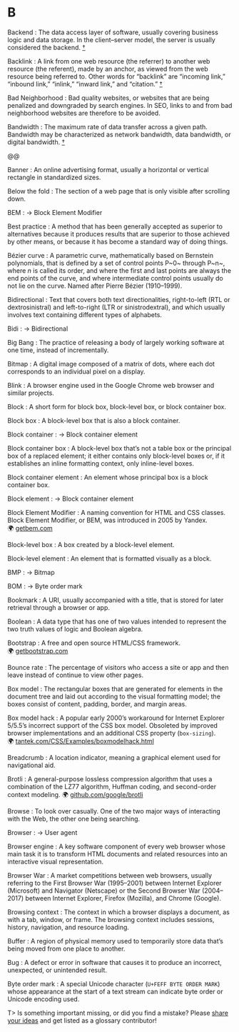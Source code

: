 # B

Backend
: The data access layer of software, usually covering business logic and data storage. In the client–server model, the server is usually considered the backend.&nbsp;[†](#w-backend)

Backlink
: A link from one web resource (the referrer) to another web resource (the referent), made by an anchor, as viewed from the web resource being referred to. Other words for “backlink” are “incoming link,” “inbound link,” “inlink,” “inward link,” and “citation.”&nbsp;[†](#w-backlink)

Bad Neighborhood
: Bad quality websites, or websites that are being penalized and downgraded by search engines. In SEO, links to and from bad neighborhood websites are therefore to be avoided.

Bandwidth
: The maximum rate of data transfer across a given path. Bandwidth may be characterized as network bandwidth, data bandwidth, or digital bandwidth.&nbsp;[†](#w-bandwidth)

@@

Banner
: An online advertising format, usually a horizontal or vertical rectangle in standardized sizes.

Below the fold
: The section of a web page that is only visible after scrolling down.

BEM
: → Block Element Modifier

Best practice
: A method that has been generally accepted as superior to alternatives because it produces results that are superior to those achieved by other means, or because it has become a standard way of doing things.

Bézier curve
: A parametric curve, mathematically based on Bernstein polynomials, that is defined by a set of control points P~0~ through P~n~, where _n_ is called its order, and where the first and last points are always the end points of the curve, and where intermediate control points usually do not lie on the curve. Named after Pierre Bézier (1910–1999).

Bidirectional
: Text that covers both text directionalities, right-to-left (RTL or dextrosinistral) and left-to-right (LTR or sinistrodextral), and which usually involves text containing different types of alphabets.

Bidi
: → Bidirectional

Big Bang
: The practice of releasing a body of largely working software at one time, instead of incrementally.

Bitmap
: A digital image composed of a matrix of dots, where each dot corresponds to an individual pixel on a display.

Blink
: A browser engine used in the Google Chrome web browser and similar projects.

Block
: A short form for block box, block-level box, or block container box.

Block box
: A block-level box that is also a block container.

Block container
: → Block container element

Block container box
: A block-level box that’s not a table box or the principal box of a replaced element; it either contains only block-level boxes or, if it establishes an inline formatting context, only inline-level boxes.

Block container element
: An element whose principal box is a block container box.

Block element
: → Block container element

Block Element Modifier
: A naming convention for HTML and CSS classes. Block Element Modifier, or BEM, was introduced in 2005 by Yandex. 🌍&nbsp;[getbem.com](http://getbem.com/)

Block-level box
: A box created by a block-level element.

Block-level element
: An element that is formatted visually as a block.

BMP
: → Bitmap

BOM
: → Byte order mark

Bookmark
: A URI, usually accompanied with a title, that is stored for later retrieval through a browser or app.

Boolean
: A data type that has one of two values intended to represent the two truth values of logic and Boolean algebra.

Bootstrap
: A free and open source HTML/CSS framework. 🌍&nbsp;[getbootstrap.com](https://getbootstrap.com/)

Bounce rate
: The percentage of visitors who access a site or app and then leave instead of continue to view other pages.

Box model
: The rectangular boxes that are generated for elements in the document tree and laid out according to the visual formatting model; the boxes consist of content, padding, border, and margin areas.

Box model hack
: A popular early 2000’s workaround for Internet Explorer 5/5.5’s incorrect support of the CSS box model. Obsoleted by improved browser implementations and an additional CSS property (`box-sizing`). 🌍&nbsp;[tantek.com/CSS/Examples/boxmodelhack.html](https://tantek.com/CSS/Examples/boxmodelhack.html)

Breadcrumb
: A location indicator, meaning a graphical element used for navigational aid.

Brotli
: A general-purpose lossless compression algorithm that uses a combination of the LZ77 algorithm, Huffman coding, and second-order context modeling. 🌍&nbsp;[github.com/google/brotli](https://github.com/google/brotli)

Browse
: To look over casually. One of the two major ways of interacting with the Web, the other one being searching.

Browser
: → User agent

Browser engine
: A key software component of every web browser whose main task it is to transform HTML documents and related resources into an interactive visual representation.

Browser War
: A market competitions between web browsers, usually referring to the First Browser War (1995–2001) between Internet Explorer (Microsoft) and Navigator (Netscape) or the Second Browser War (2004–2017) between Internet Explorer, Firefox (Mozilla), and Chrome (Google).  

Browsing context
: The context in which a browser displays a document, as with a tab, window, or frame. The browsing context includes sessions, history, navigation, and resource loading.

Buffer
: A region of physical memory used to temporarily store data that’s being moved from one place to another.

Bug
: A defect or error in software that causes it to produce an incorrect, unexpected, or unintended result.

Byte order mark
: A special Unicode character (`U+FEFF BYTE ORDER MARK`) whose appearance at the start of a text stream can indicate byte order or Unicode encoding used.

T> Is something important missing, or did you find a mistake? Please [share your ideas](https://github.com/j9t/web-development-glossary/blob/master/manuscript/b.md) and get listed as a glossary contributor!